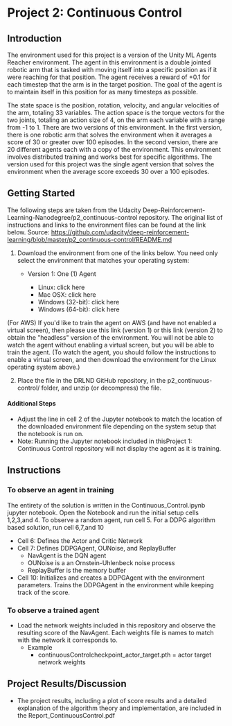 # Project 2: Continuous Control
## Introduction

The environment used for this project is a version of the Unity ML Agents Reacher
environment. The agent in this environment is a double jointed robotic arm that is tasked with moving
itself into a specific position as if it were reaching for that position. The agent receives a reward of
+0.1 for each timestep that the arm is in the target position. The goal of the agent is to maintain itself
in this position for as many timesteps as possible.

The state space is the position, rotation, velocity, and angular velocities of the arm, totaling 33
variables. The action space is the torque vectors for the two joints, totaling an action size of 4, on the
arm each variable with a range from -1 to 1. There are two versions of this environment. In the first
version, there is one robotic arm that solves the environment when it averages a score of 30 or
greater over 100 episodes. In the second version, there are 20 different agents each with a copy of the
environment. This environment involves distributed training and works best for specific algorithms.
The version used for this project was the single agent version that solves the environment when the
average score exceeds 30 over a 100 episodes.

## Getting Started

The following steps are taken from the Udacity Deep-Reinforcement-Learning-Nanodegree/p2_continuous-control repository. 
The original list of instructions and links to the environment files can be found at the link below. 
Source: https://github.com/udacity/deep-reinforcement-learning/blob/master/p2_continuous-control/README.md

  1. Download the environment from one of the links below. You need only select the environment that matches your operating system:

       * Version 1: One (1) Agent

            * Linux: click here
            * Mac OSX: click here
            * Windows (32-bit): click here
            * Windows (64-bit): click here
 
 (For AWS) If you'd like to train the agent on AWS (and have not enabled a virtual screen), then please use this link (version 1) or 
this link (version 2) to obtain the "headless" version of the environment. You will not be able to watch the agent without enabling a 
virtual screen, but you will be able to train the agent. (To watch the agent, you should follow the instructions to enable a virtual 
screen, and then download the environment for the Linux operating system above.)

  2. Place the file in the DRLND GitHub repository, in the p2_continuous-control/ folder, and unzip (or decompress) the file.

#### Additional Steps
 * Adjust the line in cell 2 of the Jupyter notebook to match the location of the downloaded environment file depending on the system setup 
 that the notebook is run on.
 * Note: Running the Jupyter notebook included in thisProject 1: Continuous Control repository will not display the agent as it is training.
 
 ## Instructions
 
 ### To observe an agent in training
 
 The entirety of the solution is written in the Continuous_Control.ipynb jupyter notebook. Open the Notebook and run the initial 
 setup cells 1,2,3,and 4. To observe a random agent, run cell 5. For a DDPG algorithm based solution, run cell 6,7,and 10

* Cell 6: Defines the Actor and Critic Network
* Cell 7: Defines DDPGAgent, OUNoise, and ReplayBuffer
    * NavAgent is the DQN agent
    * OUNoise is a an Ornstein-Uhlenbeck noise process
    * ReplayBuffer is the memory buffer
* Cell 10: Initializes and creates a DDPGAgent with the environment parameters. 
           Trains the DDPGAgent in the environment while keeping track of the score.

### To observe a trained agent
* Load the network weights included in this repository and observe the resulting score of the NavAgent. Each weights file is names to match 
with the network it corresponds to.
    * Example
      * continuousControlcheckpoint_actor_target.pth = actor target network weights
 
 ## Project Results/Discussion
 * The project results, including a plot of score results and a detailed explanation of the algorithm theory and implementation, are included in the Report_ContinuousControl.pdf
